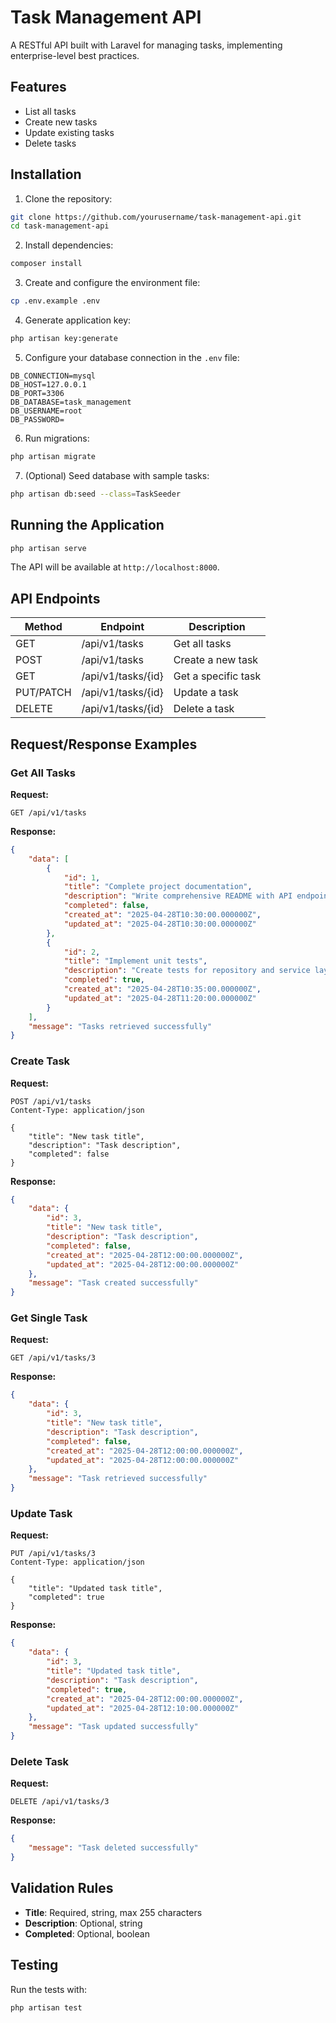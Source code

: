 # Task Management API

A RESTful API built with Laravel for managing tasks, implementing enterprise-level best practices.

## Features

- List all tasks
- Create new tasks
- Update existing tasks
- Delete tasks


## Installation

1. Clone the repository:
```bash
git clone https://github.com/yourusername/task-management-api.git
cd task-management-api
```

2. Install dependencies:
```bash
composer install
```

3. Create and configure the environment file:
```bash
cp .env.example .env
```

4. Generate application key:
```bash
php artisan key:generate
```

5. Configure your database connection in the `.env` file:
```
DB_CONNECTION=mysql
DB_HOST=127.0.0.1
DB_PORT=3306
DB_DATABASE=task_management
DB_USERNAME=root
DB_PASSWORD=
```

6. Run migrations:
```bash
php artisan migrate
```

7. (Optional) Seed database with sample tasks:
```bash
php artisan db:seed --class=TaskSeeder
```

## Running the Application

```bash
php artisan serve
```

The API will be available at `http://localhost:8000`.

## API Endpoints

| Method | Endpoint | Description |
|--------|----------|-------------|
| GET    | /api/v1/tasks | Get all tasks |
| POST   | /api/v1/tasks | Create a new task |
| GET    | /api/v1/tasks/{id} | Get a specific task |
| PUT/PATCH | /api/v1/tasks/{id} | Update a task |
| DELETE | /api/v1/tasks/{id} | Delete a task |

## Request/Response Examples

### Get All Tasks

**Request:**
```
GET /api/v1/tasks
```

**Response:**
```json
{
    "data": [
        {
            "id": 1,
            "title": "Complete project documentation",
            "description": "Write comprehensive README with API endpoints",
            "completed": false,
            "created_at": "2025-04-28T10:30:00.000000Z",
            "updated_at": "2025-04-28T10:30:00.000000Z"
        },
        {
            "id": 2,
            "title": "Implement unit tests",
            "description": "Create tests for repository and service layer",
            "completed": true,
            "created_at": "2025-04-28T10:35:00.000000Z",
            "updated_at": "2025-04-28T11:20:00.000000Z"
        }
    ],
    "message": "Tasks retrieved successfully"
}
```

### Create Task

**Request:**
```
POST /api/v1/tasks
Content-Type: application/json

{
    "title": "New task title",
    "description": "Task description",
    "completed": false
}
```

**Response:**
```json
{
    "data": {
        "id": 3,
        "title": "New task title",
        "description": "Task description",
        "completed": false,
        "created_at": "2025-04-28T12:00:00.000000Z",
        "updated_at": "2025-04-28T12:00:00.000000Z"
    },
    "message": "Task created successfully"
}
```

### Get Single Task

**Request:**
```
GET /api/v1/tasks/3
```

**Response:**
```json
{
    "data": {
        "id": 3,
        "title": "New task title",
        "description": "Task description",
        "completed": false,
        "created_at": "2025-04-28T12:00:00.000000Z",
        "updated_at": "2025-04-28T12:00:00.000000Z"
    },
    "message": "Task retrieved successfully"
}
```

### Update Task

**Request:**
```
PUT /api/v1/tasks/3
Content-Type: application/json

{
    "title": "Updated task title",
    "completed": true
}
```

**Response:**
```json
{
    "data": {
        "id": 3,
        "title": "Updated task title",
        "description": "Task description",
        "completed": true,
        "created_at": "2025-04-28T12:00:00.000000Z",
        "updated_at": "2025-04-28T12:10:00.000000Z"
    },
    "message": "Task updated successfully"
}
```

### Delete Task

**Request:**
```
DELETE /api/v1/tasks/3
```

**Response:**
```json
{
    "message": "Task deleted successfully"
}
```

## Validation Rules

- **Title**: Required, string, max 255 characters
- **Description**: Optional, string
- **Completed**: Optional, boolean

## Testing

Run the tests with:

```bash
php artisan test
```

